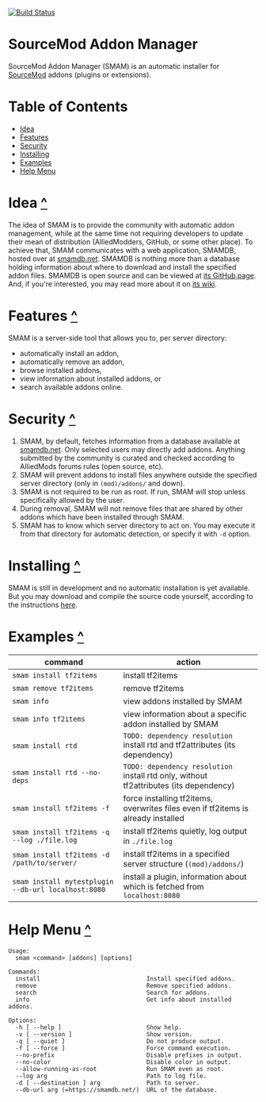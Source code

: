 [![Build Status](https://travis-ci.org/Phil25/SMAM.svg?branch=master)](https://travis-ci.org/Phil25/SMAM)

# SourceMod Addon Manager

SourceMod Addon Manager (SMAM) is an automatic installer for [SourceMod](https://www.sourcemod.net/about.php) addons (plugins or extensions).

# Table of Contents
* [Idea](#idea-)
* [Features](#features-)
* [Security](#security-)
* [Installing](#installing-)
* [Examples](#examples-)
* [Help Menu](#help-menu-)

# Idea [^](#table-of-contents)
The idea of SMAM is to provide the community with automatic addon management, while at the same time not requiring developers to update their mean of distribution (AlliedModders, GitHub, or some other place). To achieve that, SMAM communicates with a web application, SMAMDB, hosted over at [smamdb.net](https://smamdb.net). SMAMDB is nothing more than a database holding information about where to download and install the specified addon files. SMAMDB is open source and can be viewed at [its GitHub page](https://github.com/Phil25/SMAMDB). And, if you're interested, you may read more about it on [its wiki](https://github.com/Phil25/SMAMDB/wiki).

# Features [^](#table-of-contents)
SMAM is a server-side tool that allows you to, per server directory:
* automatically install an addon,
* automatically remove an addon,
* browse installed addons,
* view information about installed addons, or
* search available addons online.

# Security [^](#table-of-contents)
1. SMAM, by default, fetches information from a database available at [smamdb.net](https://smamdb.net). Only selected users may directly add addons. Anything submitted by the community is curated and checked according to AlliedMods forums rules (open source, etc).
1. SMAM will prevent addons to install files anywhere outside the specified server directory (only in `(mod)/addons/` and down).
1. SMAM is not required to be run as root. If run, SMAM will stop unless specifically allowed by the user.
1. During removal, SMAM will not remove files that are shared by other addons which have been installed through SMAM.
1. SMAM has to know which server directory to act on. You may execute it from that directory for automatic detection, or specify it with `-d` option.

# Installing [^](#table-of-contents)
SMAM is still in development and no automatic installation is yet available. But you may download and compile the source code yourself, according to the instructions [here](https://github.com/Phil25/SMAM/wiki/Building).

# Examples [^](#table-of-contents)
command | action
-|-
`smam install tf2items` | install tf2items
`smam remove tf2items` | remove tf2items
`smam info` | view addons installed by SMAM
`smam info tf2items` | view information about a specific addon installed by SMAM
`smam install rtd` | `TODO: dependency resolution` install rtd and tf2attributes (its dependency)
`smam install rtd --no-deps` | `TODO: dependency resolution` install rtd only, without tf2attributes (its dependency)
`smam install tf2items -f` | force installing tf2items, overwrites files even if tf2items is already installed
`smam install tf2items -q --log ./file.log` | install tf2items quietly, log output in `./file.log`
`smam install tf2items -d /path/to/server/` | install tf2items in a specified server structure (`(mod)/addons/`)
`smam install mytestplugin --db-url localhost:8080` | install a plugin, information about which is fetched from `localhost:8080`

# Help Menu [^](#table-of-contents)
```
Usage:
  smam <command> [addons] [options]

Commands:
  install                              Install specified addons.
  remove                               Remove specified addons.
  search                               Search for addons.
  info                                 Get info about installed addons.

Options:
  -h [ --help ]                        Show help.
  -v [ --version ]                     Show version.
  -q [ --quiet ]                       Do not produce output.
  -f [ --force ]                       Force command execution.
  --no-prefix                          Disable prefixes in output.
  --no-color                           Disable color in output.
  --allow-running-as-root              Run SMAM even as root.
  --log arg                            Path to log file.
  -d [ --destination ] arg             Path to server.
  --db-url arg (=https://smamdb.net/)  URL of the database.
```
